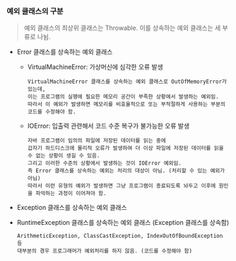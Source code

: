 ### 예외 클래스의 구분

> 예외 클래스의 최상위 클래스는 Throwable. 이를 상속하는 예외 클래스는 세 부류로 나뉨.

- Error 클래스를 상속하는 예외 클래스

  - VirtualMachineError: 가상머신에 심각한 오류 발생

    ```
    VirtualMachineError 클래스를 상속하는 예외 클래스로 OutOfMemoryError가 있는데,
    이는 프로그램의 실행에 필요한 메모리 공간이 부족한 상황에서 발생하는 예외임.
    따라서 이 예외가 발생하면 메모리를 비효율적으로 또는 부적절하게 사용하는 부분의 코드를 수정해야 함.
    ```

    

  - IOError: 입출력 관련해서 코드 수준 복구가 불가능한 오류 발생

    ```
    자바 프로그램이 임의의 파일에 저장된 데이터를 읽는 중에
    갑자기 하드디스크에 물리적 오류가 발생하여 더 이상 파일에 저장된 데이터를 읽을 수 없는 상황이 생길 수 있음.
    그리고 이러한 수준의 상황에서 발생하는 것이 IOError 예외임.
    즉 Error 클래스를 상속하는 예외는 처리의 대상이 아님. (처리할 수 있는 예외가 아님)
    따라서 이런 유형의 예외가 발생하면 그냥 프로그램이 종료되도록 놔두고 이후에 원인을 파악하는 과정이 이어져야 함.
    ```

    

- Exception 클래스를 상속하는 예외 클래스

- RuntimeException 클래스를 상속하는 예외 클래스 (Exception 클래스를 상속함)

  ```
  ArithmeticException, ClassCastException, IndexOutOfBoundException 등
  대부분의 경우 프로그래머가 예외처리를 하지 않음. (코드를 수정해야 함)
  ```


